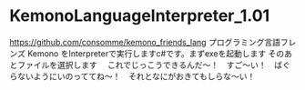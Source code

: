 # KemonoLanguageInterpreter_1.01

https://github.com/consomme/kemono_friends_lang
プログラミング言語フレンズ Kemono をInterpreterで実行しますc#です。まずexeを起動します
そのあとファイルを選択します　
これでじっこうできるんだ～！　すご～い！　ばぐらないようにいのっててね～！　それとなにがおきてもしらな～い！
